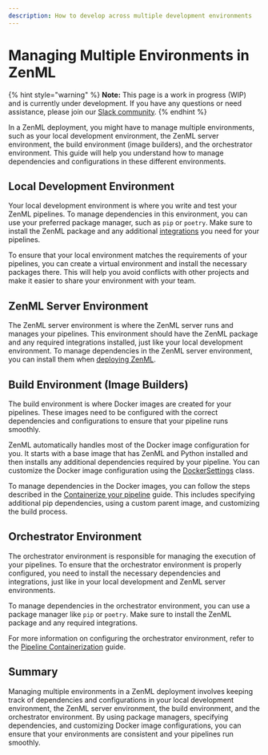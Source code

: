 ```yaml
---
description: How to develop across multiple development environments
---
```


# Managing Multiple Environments in ZenML

{% hint style="warning" %}
**Note:** This page is a work in progress (WIP) and is currently under development. If you have any questions or need assistance, please join our [Slack community](https://zenml.io/slack).
{% endhint %}

In a ZenML deployment, you might have to manage multiple environments, such as your local development environment, the ZenML server environment, the build environment (image builders), and the orchestrator environment. This guide will help you understand how to manage dependencies and configurations in these different environments.

## Local Development Environment

Your local development environment is where you write and test your ZenML pipelines. To manage dependencies in this environment, you can use your preferred package manager, such as `pip` or `poetry`. Make sure to install the ZenML package and any additional [integrations](../component-galery/README.md) you need for your pipelines.

To ensure that your local environment matches the requirements of your pipelines, you can create a virtual environment and install the necessary packages there. This will help you avoid conflicts with other projects and make it easier to share your environment with your team.

## ZenML Server Environment

The ZenML server environment is where the ZenML server runs and manages your pipelines. This environment should have the ZenML package and any required integrations installed, just like your local development environment. To manage dependencies in the ZenML server environment, you can install them when [deploying ZenML](../../platform-guide/set-up-your-mlops-platform/deploy-zenml/README.md).

## Build Environment (Image Builders)

The build environment is where Docker images are created for your pipelines. These images need to be configured with the correct dependencies and configurations to ensure that your pipeline runs smoothly.

ZenML automatically handles most of the Docker image configuration for you. It starts with a base image that has ZenML and Python installed and then installs any additional dependencies required by your pipeline. You can customize the Docker image configuration using the [DockerSettings](containerize-your-pipeline.md) class.

To manage dependencies in the Docker images, you can follow the steps described in the [Containerize your pipeline](containerize-your-pipeline.md) guide. This includes specifying additional pip dependencies, using a custom parent image, and customizing the build process.

## Orchestrator Environment

The orchestrator environment is responsible for managing the execution of your pipelines. To ensure that the orchestrator environment is properly configured, you need to install the necessary dependencies and integrations, just like in your local development and ZenML server environments.

To manage dependencies in the orchestrator environment, you can use a package manager like `pip` or `poetry`. Make sure to install the ZenML package and any required integrations.

For more information on configuring the orchestrator environment, refer to the [Pipeline Containerization](containerize-your-pipeline.md) guide.

## Summary

Managing multiple environments in a ZenML deployment involves keeping track of dependencies and configurations in your local development environment, the ZenML server environment, the build environment, and the orchestrator environment. By using package managers, specifying dependencies, and customizing Docker image configurations, you can ensure that your environments are consistent and your pipelines run smoothly.